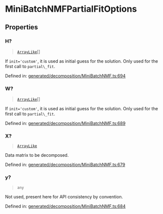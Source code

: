 # MiniBatchNMFPartialFitOptions

## Properties

### H?

> [`ArrayLike`](../types/ArrayLike.md)[]

If `init='custom'`, it is used as initial guess for the solution. Only used for the first call to `partial\_fit`.

Defined in:  [generated/decomposition/MiniBatchNMF.ts:694](https://github.com/transitive-bullshit/scikit-learn-ts/blob/92ab806/packages/sklearn/src/generated/decomposition/MiniBatchNMF.ts#L694)

### W?

> [`ArrayLike`](../types/ArrayLike.md)[]

If `init='custom'`, it is used as initial guess for the solution. Only used for the first call to `partial\_fit`.

Defined in:  [generated/decomposition/MiniBatchNMF.ts:689](https://github.com/transitive-bullshit/scikit-learn-ts/blob/92ab806/packages/sklearn/src/generated/decomposition/MiniBatchNMF.ts#L689)

### X?

> [`ArrayLike`](../types/ArrayLike.md)

Data matrix to be decomposed.

Defined in:  [generated/decomposition/MiniBatchNMF.ts:679](https://github.com/transitive-bullshit/scikit-learn-ts/blob/92ab806/packages/sklearn/src/generated/decomposition/MiniBatchNMF.ts#L679)

### y?

> `any`

Not used, present here for API consistency by convention.

Defined in:  [generated/decomposition/MiniBatchNMF.ts:684](https://github.com/transitive-bullshit/scikit-learn-ts/blob/92ab806/packages/sklearn/src/generated/decomposition/MiniBatchNMF.ts#L684)
